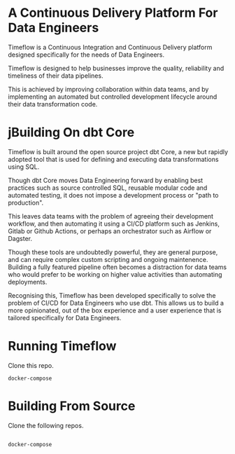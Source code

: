 # A Continuous Delivery Platform For Data Engineers

Timeflow is a Continuous Integration and Continuous Delivery platform designed specifically for the needs of Data Engineers.

Timeflow is designed to help businesses improve the quality, reliability and timeliness of their data pipelines.

This is achieved by improving collaboration within data teams, and by implementing an automated but controlled development lifecycle around their data transformation code.

# jBuilding On dbt Core

Timeflow is built around the open source project dbt Core, a new but rapidly adopted tool that is used for defining and executing data transformations using SQL.

Though dbt Core moves Data Engineering forward by enabling best practices such as source controlled SQL, reusable modular code and automated testing, it does not impose a development process or "path to production".

This leaves data teams with the problem of agreeing their development workflow, and then automating it using a CI/CD platform such as Jenkins, Gitlab or Github Actions, or perhaps an orchestrator such as Airflow or Dagster.

Though these tools are undoubtedly powerful, they are general purpose, and can require complex custom scripting and ongoing maintenence. Building a fully featured pipeline often becomes a distraction for data teams who would prefer to be working on higher value activities than automating deployments.

Recognising this, Timeflow has been developed specifically to solve the problem of CI/CD for Data Engineers who use dbt. This allows us to build a more opinionated, out of the box experience and a user experience that is tailored specifically for Data Engineers.

# Running Timeflow

Clone this repo.

```
docker-compose 
```

# Building From Source

Clone the following repos.

```

```

```
docker-compose
```
